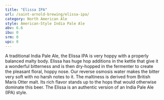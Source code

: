 ```yaml
---
title: "Elissa IPA"
url: /saint-arnold-brewing/elissa-ipa/
category: North American Ale
style: American-Style India Pale Ale
abv: 6.6
ibu: 0
srm: 0
upc: 0
---
```

A traditional India Pale Ale, the Elissa IPA is very hoppy with a properly balanced malty body. Elissa has huge hop additions in the kettle that give it a wonderful bitterness and is then dry-hopped in the fermenter to create the pleasant floral, hoppy nose. Our reverse osmosis water makes the bitter very soft with no harsh notes to it. The maltiness is derived from British Maris Otter malt. Its rich flavor stands up to the hops that would otherwise dominate this beer. The Elissa is an authentic version of an India Pale Ale (IPA) style.
